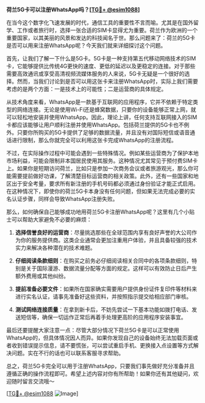 **荷兰5G卡可以注册WhatsApp吗？[[TG💪+ @esim1088](https://t.me/s/esim1088)]**

在当今这个数字化飞速发展的时代，通信工具的重要性不言而喻。尤其是在国外留学、工作或者旅行时，选择一张合适的SIM卡显得尤为重要。荷兰作为欧洲的一个重要国家，以其美丽的风景和发达的科技闻名于世。那么问题来了：荷兰的5G卡是否可以用来注册WhatsApp呢？今天我们就来详细探讨这个问题。

首先，让我们了解一下什么是5G卡。5G卡是一种支持第五代移动网络技术的SIM卡，它能够提供比传统4G更快的速度、更低的延迟以及更稳定的连接。对于那些需要高效通讯或享受高清视频流媒体服务的人来说，5G卡无疑是一个很好的选择。然而，当我们讨论到是否可以用这张卡来注册WhatsApp时，实际上我们需要考虑的是两个方面：一是技术上的可能性；二是运营商的具体规定。

从技术角度来看，WhatsApp是一款基于互联网的应用程序，它并不依赖于特定类型的网络连接。无论是使用Wi-Fi还是蜂窝数据，只要你的设备能够正常上网，就可以轻松地安装并使用WhatsApp。因此，理论上讲，任何支持互联网接入的SIM卡都应该能够让用户顺利注册并使用WhatsApp。包括荷兰提供的5G卡也不例外。只要你所购买的5G卡提供了足够的数据流量，并且没有对国际短信或语音通话进行限制，那么你就完全可以利用这张卡完成WhatsApp的注册流程。

不过，在实际操作过程中可能会遇到一些特殊情况。例如某些运营商为了保护本地市场利益，可能会限制非本国居民使用其服务。这种情况尤其常见于预付费SIM卡上。如果你是短期访问荷兰，比如只是参加一次商务会议或者旅游观光，那么你可能需要提前做好功课，了解清楚目标运营商的相关政策。此外，还有一些国家和地区出于安全考量，要求所有新注册的手机号码都必须通过身份验证才能正式启用。在这种情况下，即使你的荷兰5G卡本身没有任何问题，但如果无法完成必要的实名认证步骤，同样会导致WhatsApp注册失败。

那么，如何确保自己能够成功地用荷兰5G卡注册WhatsApp呢？这里有几个小贴士可以帮助大家避免不必要的麻烦：

1. **选择信誉良好的运营商**：尽量挑选那些在全球范围内享有良好声誉的大公司作为你的服务提供商。这类企业通常会更加注重用户体验，并且具备较强的技术实力来解决各种潜在的技术难题。
   
2. **仔细阅读条款细则**：在购买之前务必仔细阅读相关合同中的各项条款细则，特别是关于国际漫游、数据流量分配等方面的规定。这样可以有效防止日后产生额外费用或其他纠纷。

3. **提前准备必要文件**：如果所在国家确实需要用户提供身份证件复印件等材料来进行实名认证，请事先准备好这些资料，并按照指示提交给相应部门审核。

4. **测试网络连接质量**：在拿到新卡后，不妨先尝试一下基本功能如拨打电话、发送短信等，确保一切运作正常后再着手处理更高阶的应用程序安装事宜。

最后还要提醒大家注意一点：尽管大部分情况下荷兰5G卡是可以正常使用WhatsApp的，但具体情况因人而异。如果你发现自己的设备始终无法加载页面或者收到错误提示信息，请不要慌张，可以尝试重启手机、更换接入点设置等方式解决问题。实在不行的话也可以联系客服寻求帮助。

总之，荷兰5G卡完全可以用于注册WhatsApp，只要我们事先做好充分准备并且遵循正确的操作流程即可。希望上述内容对你有所帮助！如果你还有其他疑问，欢迎随时留言交流哦～

[[TG💪+ @esim1088](https://t.me/s/esim1088) ![Image](https://i.postimg.cc/4NQfJmqS/Snipaste-2025-05-13-00-14-12.png)]
